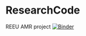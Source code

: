 # ResearchCode
REEU AMR project
[![Binder](https://mybinder.org/badge_logo.svg)](https://mybinder.org/v2/git/https%3A%2F%2Fgithub.com%2Fvenomj26%2FResearchCode/HEAD)
